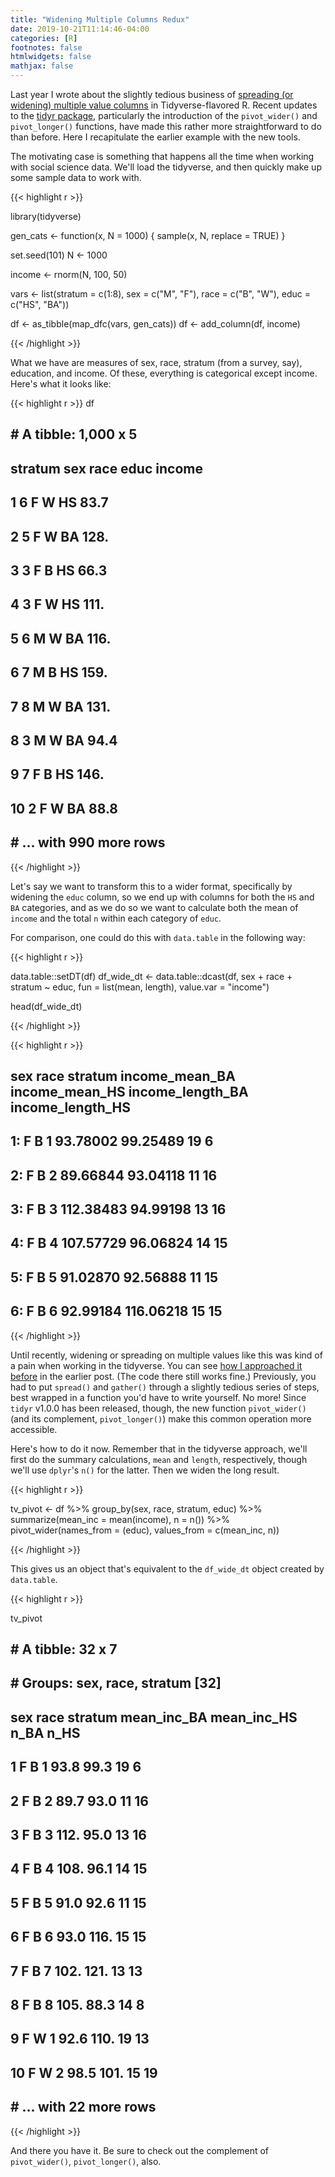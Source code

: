 ```yaml
---
title: "Widening Multiple Columns Redux"
date: 2019-10-21T11:14:46-04:00
categories: [R]
footnotes: false
htmlwidgets: false
mathjax: false
---
```


Last year I wrote about the slightly tedious business of [spreading (or widening) multiple value columns](https://kieranhealy.org/blog/archives/2018/11/06/spreading-multiple-values/) in Tidyverse-flavored R. Recent updates to the [tidyr package](https://tidyr.tidyverse.org), particularly the introduction of the `pivot_wider()` and `pivot_longer()` functions, have made this rather more straightforward to do than before. Here I recapitulate the earlier example with the new tools. 

The motivating case is something that happens all the time when working with social science data. We'll load the tidyverse, and then quickly make up some sample data to work with. 

{{< highlight r >}}

library(tidyverse)

gen_cats <- function(x, N = 1000) {
    sample(x, N, replace = TRUE)
}

set.seed(101)
N <- 1000

income <- rnorm(N, 100, 50)

vars <- list(stratum = c(1:8),
          sex = c("M", "F"),
          race =  c("B", "W"),
          educ = c("HS", "BA"))

df <- as_tibble(map_dfc(vars, gen_cats))
df <- add_column(df, income)

{{< /highlight >}}

What we have are measures of sex, race, stratum (from a survey, say), education, and income. Of these, everything is categorical except income. Here's what it looks like:


{{< highlight r >}}
df

## # A tibble: 1,000 x 5
##    stratum sex   race  educ  income
##      <int> <chr> <chr> <chr>  <dbl>
##  1       6 F     W     HS      83.7
##  2       5 F     W     BA     128. 
##  3       3 F     B     HS      66.3
##  4       3 F     W     HS     111. 
##  5       6 M     W     BA     116. 
##  6       7 M     B     HS     159. 
##  7       8 M     W     BA     131. 
##  8       3 M     W     BA      94.4
##  9       7 F     B     HS     146. 
## 10       2 F     W     BA      88.8
## # … with 990 more rows

{{< /highlight >}}

Let's say we want to transform this to a wider format, specifically by widening the `educ` column, so we end up with columns for both the `HS` and `BA` categories, and as we do so we want to calculate both the mean of `income` and the total `n` within each category of `educ`.

For comparison, one could do this with `data.table` in the following way:

{{< highlight r >}}

data.table::setDT(df)
df_wide_dt <- data.table::dcast(df, sex + race + stratum ~ educ,
              fun = list(mean, length),
              value.var = "income")

head(df_wide_dt)

{{< /highlight >}}

{{< highlight r >}}

##    sex race stratum income_mean_BA income_mean_HS income_length_BA income_length_HS 
## 1:   F    B       1       93.78002       99.25489               19                 6
## 2:   F    B       2       89.66844       93.04118               11                16
## 3:   F    B       3      112.38483       94.99198               13                16
## 4:   F    B       4      107.57729       96.06824               14                15
## 5:   F    B       5       91.02870       92.56888               11                15
## 6:   F    B       6       92.99184      116.06218               15                15

{{< /highlight >}}

Until recently, widening or spreading on multiple values like this was kind of a pain when working in the tidyverse. You can see [how I approached it before](https://kieranhealy.org/blog/archives/2018/11/06/spreading-multiple-values/) in the earlier post. (The code there still works fine.) Previously, you had to put `spread()` and `gather()` through a slightly tedious series of steps, best wrapped in a function you'd have to write yourself. No more! Since `tidyr` v1.0.0 has been released, though, the new function `pivot_wider()` (and its complement, `pivot_longer()`) make this common operation more accessible. 

Here's how to do it now. Remember that in the tidyverse approach, we'll first do the summary calculations, `mean` and `length`, respectively, though we'll use `dplyr`'s `n()` for the latter. Then we widen the long result.

{{< highlight r >}}

tv_pivot <- df %>%
    group_by(sex, race, stratum, educ) %>% 
    summarize(mean_inc = mean(income),
              n = n()) %>%
    pivot_wider(names_from = (educ),
                values_from = c(mean_inc, n))

{{< /highlight >}}

This gives us an object that's equivalent to the `df_wide_dt` object created by `data.table`. 

{{< highlight r >}}

tv_pivot

## # A tibble: 32 x 7
## # Groups:   sex, race, stratum [32]
##    sex   race  stratum mean_inc_BA mean_inc_HS  n_BA  n_HS
##    <chr> <chr>   <int>       <dbl>       <dbl> <int> <int>
##  1 F     B           1        93.8        99.3    19     6
##  2 F     B           2        89.7        93.0    11    16
##  3 F     B           3       112.         95.0    13    16
##  4 F     B           4       108.         96.1    14    15
##  5 F     B           5        91.0        92.6    11    15
##  6 F     B           6        93.0       116.     15    15
##  7 F     B           7       102.        121.     13    13
##  8 F     B           8       105.         88.3    14     8
##  9 F     W           1        92.6       110.     19    13
## 10 F     W           2        98.5       101.     15    19
## # … with 22 more rows

{{< /highlight >}}

And there you have it. Be sure to check out the complement of `pivot_wider()`, `pivot_longer()`, also.
